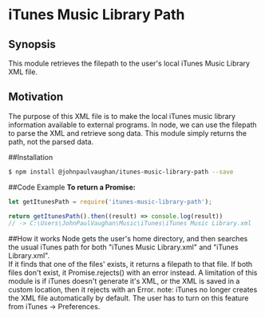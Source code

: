 # iTunes Music Library Path
## Synopsis
This module retrieves the filepath to the user's local iTunes Music Library XML file. 


## Motivation
The purpose of this XML file is to make the local iTunes music library information available to external programs. In node, we can use the filepath to parse the XML and retrieve song data. This module simply returns the path, not the parsed data.<br>


##Installation
```bash
$ npm install @johnpaulvaughan/itunes-music-library-path --save
```

##Code Example
**To return a Promise:**
```javascript
let getItunesPath = require('itunes-music-library-path');

return getItunesPath().then((result) => console.log(result))
// -> C:\Users\JohnPaulVaughan\Music\iTunes\iTunes Music Library.xml
```

##How it works
Node gets the user's home directory, and then searches the usual iTunes path for both "iTunes Music Library.xml" and "iTunes Library.xml".<br>
If it finds that one of the files' exists, it returns a filepath to that file. If both files don't exist, it Promise.rejects() with an error instead.
A limitation of this module is if iTunes doesn't generate it's XML, or the XML is saved in a custom location, then it rejects with an Error. 
note: iTunes no longer creates the XML file automatically by default. The user has to turn on this feature from iTunes -> Preferences.